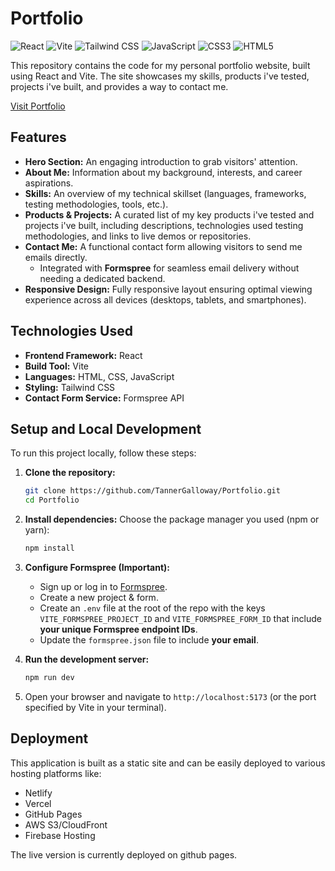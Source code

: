 # Portfolio

![React](https://img.shields.io/badge/React-20232A?style=for-the-badge&logo=react&logoColor=61DAFB)
![Vite](https://img.shields.io/badge/Vite-646CFF?style=for-the-badge&logo=vite&logoColor=white)
![Tailwind CSS](https://img.shields.io/badge/Tailwind%20CSS-06B6D4?style=for-the-badge&logo=tailwindcss&logoColor=white)
![JavaScript](https://img.shields.io/badge/JavaScript-F7DF1E?style=for-the-badge&logo=javascript&logoColor=black)
![CSS3](https://img.shields.io/badge/CSS3-1572B6?style=for-the-badge&logo=css3&logoColor=white)
![HTML5](https://img.shields.io/badge/HTML5-E34F26?style=for-the-badge&logo=html5&logoColor=white)

This repository contains the code for my personal portfolio website, built using React and Vite. The site showcases my skills, products i've tested, projects i've built, and provides a way to contact me.

[Visit Portfolio](https://TannerGalloway.github.io/Portfolio)

## Features

- **Hero Section:** An engaging introduction to grab visitors' attention.
- **About Me:** Information about my background, interests, and career aspirations.
- **Skills:** An overview of my technical skillset (languages, frameworks, testing methodologies, tools, etc.).
- **Products & Projects:** A curated list of my key products i've tested and projects i've built, including descriptions, technologies used testing methodologies, and links to live demos or repositories.
- **Contact Me:** A functional contact form allowing visitors to send me emails directly.
  - Integrated with **Formspree** for seamless email delivery without needing a dedicated backend.
- **Responsive Design:** Fully responsive layout ensuring optimal viewing experience across all devices (desktops, tablets, and smartphones).

## Technologies Used

- **Frontend Framework:** React
- **Build Tool:** Vite
- **Languages:** HTML, CSS, JavaScript
- **Styling:** Tailwind CSS
- **Contact Form Service:** Formspree API

## Setup and Local Development

To run this project locally, follow these steps:

1.  **Clone the repository:**

    ```bash
    git clone https://github.com/TannerGalloway/Portfolio.git
    cd Portfolio
    ```

2.  **Install dependencies:**
    Choose the package manager you used (npm or yarn):

    ```bash
    npm install
    ```

3.  **Configure Formspree (Important):**

    - Sign up or log in to [Formspree](https://formspree.io/).
    - Create a new project & form.
    - Create an `.env` file at the root of the repo with the keys `VITE_FORMSPREE_PROJECT_ID` and `VITE_FORMSPREE_FORM_ID` that include **your unique Formspree endpoint IDs**.
    - Update the `formspree.json` file to include **your email**.

4.  **Run the development server:**

    ```bash
    npm run dev
    ```

5.  Open your browser and navigate to `http://localhost:5173` (or the port specified by Vite in your terminal).

## Deployment

This application is built as a static site and can be easily deployed to various hosting platforms like:

- Netlify
- Vercel
- GitHub Pages
- AWS S3/CloudFront
- Firebase Hosting

The live version is currently deployed on github pages.
